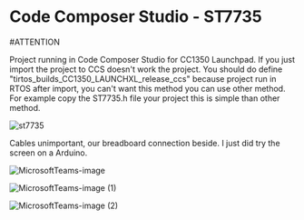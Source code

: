 
# Code Composer Studio - ST7735

#ATTENTION

Project running in Code Composer Studio for CC1350 Launchpad. If you just import the project to CCS doesn't work the project. You should do define "tirtos_builds_CC1350_LAUNCHXL_release_ccs" because project run in RTOS after import, you can't want this method you can use other method. For example copy the ST7735.h file your project this is simple than other method. 

![st7735](https://user-images.githubusercontent.com/58117960/201872901-4a890e25-c713-4aea-87e9-642263738467.png)

Cables unimportant, our breadboard connection beside. I just did try the screen on a Arduino.

![MicrosoftTeams-image](https://user-images.githubusercontent.com/58117960/201874370-01e2f87f-2f7c-4c65-88ae-f5d693b87c3e.png)

![MicrosoftTeams-image (1)](https://user-images.githubusercontent.com/58117960/201874397-1a01472b-3663-4c0e-abec-f63d97672fc5.png)

![MicrosoftTeams-image (2)](https://user-images.githubusercontent.com/58117960/201874432-e2770e3f-4fcb-43c7-b80c-ceecb81acafc.png)

